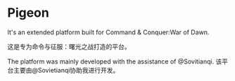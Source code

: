# Pigeon

It's an extended platform built for Command & Conquer:War of Dawn.

这是专为命令与征服：曙光之战打造的平台。

The platform was mainly developed with the assistance of @Sovitianqi.
该平台主要由@Sovietianqi协助我进行开发。
